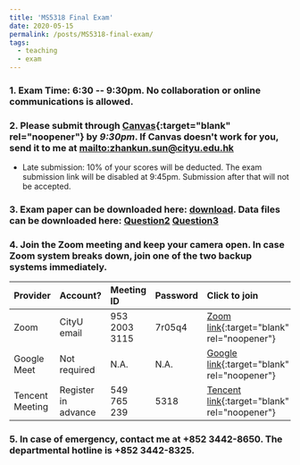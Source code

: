 ```yaml
---
title: 'MS5318 Final Exam'
date: 2020-05-15
permalink: /posts/MS5318-final-exam/
tags:
  - teaching
  - exam
---
```


### 1. Exam Time: 6:30 -- 9:30pm. No collaboration or online communications is allowed.

### 2. Please submit through [Canvas](https://canvas.cityu.edu.hk/){:target="blank" rel="noopener"} by _9:30pm_. If Canvas doesn't work for you, send it to me at <mailto:zhankun.sun@cityu.edu.hk>
  * Late submission: 10% of your scores will be deducted. The exam submission link will be disabled at 9:45pm. Submission after that will not be accepted.

### 3. Exam paper can be downloaded here: [download](/exam/MS5318_Final.docx). Data files can be downloaded here: [Question2](/exam/emerald_diamond.xls) [Question3](/exam/germancredit.csv)

### 4. Join the Zoom meeting and keep your camera open. In case Zoom system breaks down, join one of the two backup systems immediately.

Provider | Account? | Meeting ID | Password | Click to join |
:--- | :--- | :--- | :--- | :--- |
Zoom | CityU email | 953 2003 3115 | 7r05q4 | [Zoom link](https://cityu.zoom.us/j/95320033115?pwd=ZjloYkdHWTBBeGNxVzdOV2pMWXpLQT09){:target="blank" rel="noopener"}
Google Meet | Not required | N.A. | N.A. | [Google link](https://meet.google.com/ane-inwe-ysv){:target="blank" rel="noopener"} |
Tencent Meeting | Register in advance | 549 765 239 | 5318 | [Tencent link](https://meeting.tencent.com/s/HNEtHVhLJuys){:target="blank" rel="noopener"}

### 5. In case of emergency, contact me at +852 3442-8650. The departmental hotline is +852 3442-8325.
